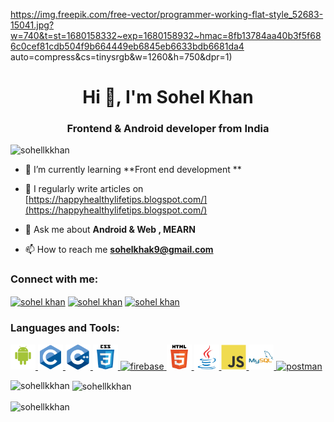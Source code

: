 https://img.freepik.com/free-vector/programmer-working-flat-style_52683-15041.jpg?w=740&t=st=1680158332~exp=1680158932~hmac=8fb13784aa40b3f5f686c0cef81cdb504f9b664449eb6845eb6633bdb6681da4
auto=compress&cs=tinysrgb&w=1260&h=750&dpr=1)
<h1 align="center">Hi 👋, I'm Sohel Khan</h1>
<h3 align="center">Frontend & Android developer from India</h3>


<p align="left"> <img src="https://komarev.com/ghpvc/?username=sohellkkhan&label=Profile%20views&color=0e75b6&style=flat" alt="sohellkkhan" /> </p>

- 🌱 I’m currently learning **Front end  development **

- 📝 I regularly write articles on [https://happyhealthylifetips.blogspot.com/](https://happyhealthylifetips.blogspot.com/)

- 💬 Ask me about **Android & Web , MEARN**

- 📫 How to reach me **sohelkhak9@gmail.com**

<h3 align="left">Connect with me:</h3>
<p align="left">
<a href="https://twitter.com/@sohelkhak786" target="blank"><img align="center" src="https://raw.githubusercontent.com/rahuldkjain/github-profile-readme-generator/master/src/images/icons/Social/twitter.svg" alt="sohel khan" height="30" width="40" /></a>
<a href="https://linkedin.com/in/sohel khan" target="blank"><img align="center" src="https://raw.githubusercontent.com/rahuldkjain/github-profile-readme-generator/master/src/images/icons/Social/linked-in-alt.svg" alt="sohel khan" height="30" width="40" /></a>
<a href="https://www.youtube.com/c/sohel khan" target="blank"><img align="center" src="https://raw.githubusercontent.com/rahuldkjain/github-profile-readme-generator/master/src/images/icons/Social/youtube.svg" alt="sohel khan" height="30" width="40" /></a>
</p>

<h3 align="left">Languages and Tools:</h3>
<p align="left"> <a href="https://developer.android.com" target="_blank" rel="noreferrer"> <img src="https://raw.githubusercontent.com/devicons/devicon/master/icons/android/android-original-wordmark.svg" alt="android" width="40" height="40"/> </a> <a href="https://www.cprogramming.com/" target="_blank" rel="noreferrer"> <img src="https://raw.githubusercontent.com/devicons/devicon/master/icons/c/c-original.svg" alt="c" width="40" height="40"/> </a> <a href="https://www.w3schools.com/cpp/" target="_blank" rel="noreferrer"> <img src="https://raw.githubusercontent.com/devicons/devicon/master/icons/cplusplus/cplusplus-original.svg" alt="cplusplus" width="40" height="40"/> </a> <a href="https://www.w3schools.com/css/" target="_blank" rel="noreferrer"> <img src="https://raw.githubusercontent.com/devicons/devicon/master/icons/css3/css3-original-wordmark.svg" alt="css3" width="40" height="40"/> </a> <a href="https://firebase.google.com/" target="_blank" rel="noreferrer"> <img src="https://www.vectorlogo.zone/logos/firebase/firebase-icon.svg" alt="firebase" width="40" height="40"/> </a> <a href="https://www.w3.org/html/" target="_blank" rel="noreferrer"> <img src="https://raw.githubusercontent.com/devicons/devicon/master/icons/html5/html5-original-wordmark.svg" alt="html5" width="40" height="40"/> </a> <a href="https://www.java.com" target="_blank" rel="noreferrer"> <img src="https://raw.githubusercontent.com/devicons/devicon/master/icons/java/java-original.svg" alt="java" width="40" height="40"/> </a> <a href="https://developer.mozilla.org/en-US/docs/Web/JavaScript" target="_blank" rel="noreferrer"> <img src="https://raw.githubusercontent.com/devicons/devicon/master/icons/javascript/javascript-original.svg" alt="javascript" width="40" height="40"/> </a>  <a href="https://www.mysql.com/" target="_blank" rel="noreferrer"> <img src="https://raw.githubusercontent.com/devicons/devicon/master/icons/mysql/mysql-original-wordmark.svg" alt="mysql" width="40" height="40"/> </a> <a href="https://postman.com" target="_blank" rel="noreferrer"> <img src="https://www.vectorlogo.zone/logos/getpostman/getpostman-icon.svg" alt="postman" width="40" height="40"/> </a> </p>

<p><img align="left" src="https://github-readme-stats.vercel.app/api/top-langs?username=sohellkkhan&show_icons=true&locale=en&layout=compact" alt="sohellkkhan" /></p>

<p>&nbsp;<img align="center" src="https://github-readme-stats.vercel.app/api?username=sohellkkhan&show_icons=true&locale=en" alt="sohellkkhan" /></p>

<p><img align="center" src="https://github-readme-streak-stats.herokuapp.com/?user=sohellkkhan&" alt="sohellkkhan" /></p>
